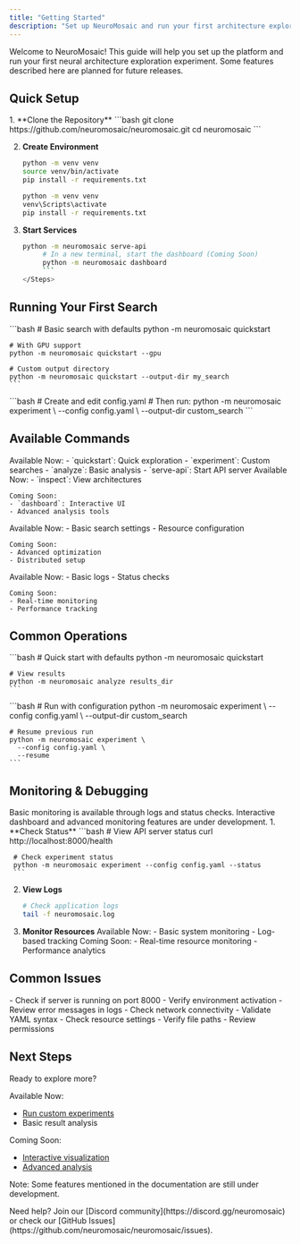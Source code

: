 ```yaml
---
title: "Getting Started"
description: "Set up NeuroMosaic and run your first architecture exploration"
---
```


<Note>
  Welcome to NeuroMosaic! This guide will help you set up the platform and run your first neural architecture exploration experiment.
  Some features described here are planned for future releases.
</Note>

## Quick Setup

<Steps>
  1. **Clone the Repository**
     ```bash
     git clone https://github.com/neuromosaic/neuromosaic.git
     cd neuromosaic
     ```

2.  **Create Environment**
    <CodeGroup>

    ```bash macOS/Linux
    python -m venv venv
    source venv/bin/activate
    pip install -r requirements.txt
    ```

    ```bash Windows
    python -m venv venv
    venv\Scripts\activate
    pip install -r requirements.txt
    ```

    </CodeGroup>

3.  **Start Services**
    ````bash # Start the API server
    python -m neuromosaic serve-api
         # In a new terminal, start the dashboard (Coming Soon)
         python -m neuromosaic dashboard
         ```
    </Steps>
    ````

## Running Your First Search

<CardGroup cols={2}>
  <Card title="Quick Start" icon="play">
    ```bash
    # Basic search with defaults
    python -m neuromosaic quickstart
    
    # With GPU support
    python -m neuromosaic quickstart --gpu
    
    # Custom output directory
    python -m neuromosaic quickstart --output-dir my_search
    ```
  </Card>
  
  <Card title="Custom Search" icon="sliders">
    ```bash
    # Create and edit config.yaml
    # Then run:
    python -m neuromosaic experiment \
      --config config.yaml \
      --output-dir custom_search
    ```
  </Card>
</CardGroup>

## Available Commands

<CardGroup cols={2}>
  <Card title="Core Commands" icon="terminal">
    Available Now:
    - `quickstart`: Quick exploration
    - `experiment`: Custom searches
    - `analyze`: Basic analysis
    - `serve-api`: Start API server
  </Card>
  
  <Card title="Additional Tools" icon="toolbox">
    Available Now:
    - `inspect`: View architectures
    
    Coming Soon:
    - `dashboard`: Interactive UI
    - Advanced analysis tools
  </Card>
  
  <Card title="Configuration" icon="gear">
    Available Now:
    - Basic search settings
    - Resource configuration
    
    Coming Soon:
    - Advanced optimization
    - Distributed setup
  </Card>
  
  <Card title="Monitoring" icon="gauge">
    Available Now:
    - Basic logs
    - Status checks
    
    Coming Soon:
    - Real-time monitoring
    - Performance tracking
  </Card>
</CardGroup>

## Common Operations

<Tabs>
  <Tab title="Basic Search">
    ```bash
    # Quick start with defaults
    python -m neuromosaic quickstart
    
    # View results
    python -m neuromosaic analyze results_dir
    ```
  </Tab>
  
  <Tab title="Custom Search">
    ```bash
    # Run with configuration
    python -m neuromosaic experiment \
      --config config.yaml \
      --output-dir custom_search
    
    # Resume previous run
    python -m neuromosaic experiment \
      --config config.yaml \
      --resume
    ```
  </Tab>
</Tabs>

## Monitoring & Debugging

<Warning>
  Basic monitoring is available through logs and status checks.
  Interactive dashboard and advanced monitoring features are under development.
</Warning>

<Steps>
  1. **Check Status**
     ```bash
     # View API server status
     curl http://localhost:8000/health
     
     # Check experiment status
     python -m neuromosaic experiment --config config.yaml --status
     ```

2.  **View Logs**

    ```bash
    # Check application logs
    tail -f neuromosaic.log
    ```

3.  **Monitor Resources**
    Available Now: - Basic system monitoring - Log-based tracking
    Coming Soon: - Real-time resource monitoring - Performance analytics
    </Steps>

## Common Issues

<Accordion title="API Server">
  - Check if server is running on port 8000
  - Verify environment activation
  - Review error messages in logs
  - Check network connectivity
</Accordion>

<Accordion title="Search Configuration">
  - Validate YAML syntax
  - Check resource settings
  - Verify file paths
  - Review permissions
</Accordion>

## Next Steps

<Check>
  Ready to explore more?
  
  Available Now:
  - [Run custom experiments](/guides/run-experiments)
  - Basic result analysis
  
  Coming Soon:
  - [Interactive visualization](/guides/visualize-results)
  - [Advanced analysis](/guides/interpret-outcomes)
  
  Note: Some features mentioned in the documentation are still under development.
</Check>

<Info>
  Need help? Join our [Discord community](https://discord.gg/neuromosaic) or check our [GitHub Issues](https://github.com/neuromosaic/neuromosaic/issues).
</Info>
